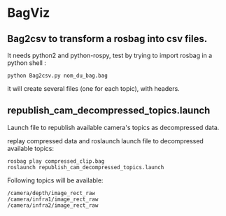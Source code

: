 # BagViz

## Bag2csv to transform a rosbag into csv files.
It needs python2 and python-rospy, test by trying to import rosbag in a python shell :

`python Bag2csv.py nom_du_bag.bag`

it will create several files (one for each topic), with headers.

## republish_cam_decompressed_topics.launch 
Launch file to republish available camera's topics as decompressed data.

replay compressed data and roslaunch launch file to decompressed available topics:
```
rosbag play compressed_clip.bag
roslaunch republish_cam_decompressed_topics.launch
```

Following topics will be available:
```
/camera/depth/image_rect_raw
/camera/infra1/image_rect_raw
/camera/infra2/image_rect_raw
```
